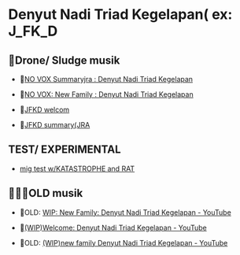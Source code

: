 # Denyut Nadi Triad Kegelapan( ex: J_FK_D

## 🎂Drone/ Sludge musik

- 🎂[NO VOX Summaryjra : Denyut Nadi Triad Kegelapan](https://www.youtube.com/watch?v=TpflYgXrU-8)

- 🎂[NO VOX: New Family : Denyut Nadi Triad Kegelapan](https://www.youtube.com/watch?v=oAKIh7lGCe8)

- 🎂[JFKD welcom](https://www.youtube.com/watch?v=Kj45VaMjp18)

- 🎂[JFKD summary(JRA ](https://www.youtube.com/watch?v=aPjxQ6V5uxE)

## TEST/ EXPERIMENTAL

- [ mig test w/KATASTROPHE and RAT](https://www.youtube.com/watch?v=fOS5mMmkX0Y)

## 👩‍👧‍👧OLD musik

- 🦄OLD: [WIP: New Family: Denyut Nadi Triad Kegelapan - YouTube](https://www.youtube.com/watch?v=4J0OYXQ1Llc)

- 🥰[(WIP)Welcome: Denyut Nadi Triad Kegelapan - YouTube](https://www.youtube.com/watch?v=R9Vi2XLLjcs)

- 🐼OLD: [(WIP)new family Denyut Nadi Triad Kegelapan - YouTube](https://www.youtube.com/watch?v=e38sreT25fc)


<!---
tokyohackersx/tokyohackersx is a ✨ special ✨ repository because its `README.md` (this file) appears on your GitHub profile.
You can click the Preview link to take a look at your changes.
--->
